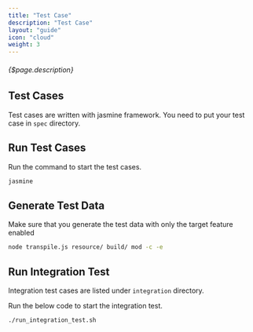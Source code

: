 ```yaml
---
title: "Test Case"
description: "Test Case"
layout: "guide"
icon: "cloud"
weight: 3
---
```


###### {$page.description}

<article id="1">

## Test Cases

Test cases are written with jasmine framework. You need to put your test case in `spec` directory.

</article>

<article id="2">

## Run Test Cases

Run the command to start the test cases.

```bash
jasmine
```

</article>

<article id="3">

## Generate Test Data

Make sure that you generate the test data with only the target feature enabled

```bash
node transpile.js resource/ build/ mod -c -e
```

</article>

<article id="4">

## Run Integration Test

Integration test cases are listed under `integration` directory.

Run the below code to start the integration test.

```bash
./run_integration_test.sh
```

</article>
